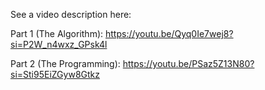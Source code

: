 See a video description here:

Part 1 (The Algorithm): https://youtu.be/Qyq0Ie7wej8?si=P2W_n4wxz_GPsk4l

Part 2 (The Programming): https://youtu.be/PSaz5Z13N80?si=Sti95EiZGyw8Gtkz
